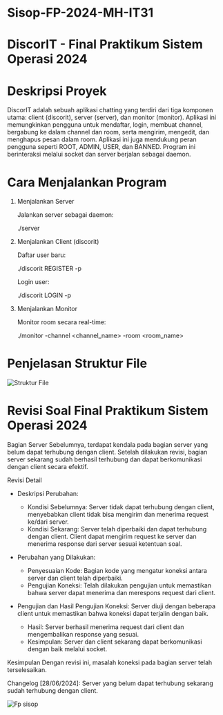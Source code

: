 # Sisop-FP-2024-MH-IT31


# DiscorIT - Final Praktikum Sistem Operasi 2024

# Deskripsi Proyek

DiscorIT adalah sebuah aplikasi chatting yang terdiri dari tiga komponen utama: client (discorit), server (server), dan monitor (monitor). Aplikasi ini memungkinkan pengguna untuk mendaftar, login, membuat channel, bergabung ke dalam channel dan room, serta mengirim, mengedit, dan menghapus pesan dalam room. Aplikasi ini juga mendukung peran pengguna seperti ROOT, ADMIN, USER, dan BANNED. Program ini berinteraksi melalui socket dan server berjalan sebagai daemon.

# Cara Menjalankan Program
1. Menjalankan Server
    
    Jalankan server sebagai daemon:

    ./server

2. Menjalankan Client (discorit)

    Daftar user baru:

    ./discorit REGISTER <username> -p <password>

    Login user:

    ./discorit LOGIN <username> -p <password>

3. Menjalankan Monitor

    Monitor room secara real-time:

    ./monitor <username> -channel <channel_name> -room <room_name>

# Penjelasan Struktur File

![Struktur File](struktur/file.jpg)


# Revisi Soal Final Praktikum Sistem Operasi 2024
Bagian Server
Sebelumnya, terdapat kendala pada bagian server yang belum dapat terhubung dengan client. Setelah dilakukan revisi, bagian server sekarang sudah berhasil terhubung dan dapat berkomunikasi dengan client secara efektif.

Revisi Detail
* Deskripsi Perubahan:

    * Kondisi Sebelumnya: Server tidak dapat terhubung dengan client, menyebabkan client tidak bisa mengirim dan menerima request ke/dari server.
    * Kondisi Sekarang: Server telah diperbaiki dan dapat terhubung dengan client. Client dapat mengirim request ke server dan menerima response dari server sesuai ketentuan soal.

* Perubahan yang Dilakukan:

    * Penyesuaian Kode: Bagian kode yang mengatur koneksi antara server dan client telah diperbaiki.
    * Pengujian Koneksi: Telah dilakukan pengujian untuk memastikan bahwa server dapat menerima dan merespons request dari client.

* Pengujian dan Hasil
Pengujian Koneksi: Server diuji dengan beberapa client untuk memastikan bahwa koneksi dapat terjalin dengan baik.
    * Hasil: Server berhasil menerima request dari client dan mengembalikan response yang sesuai.
    * Kesimpulan: Server dan client sekarang dapat berkomunikasi dengan baik melalui socket.

Kesimpulan
Dengan revisi ini, masalah koneksi pada bagian server telah terselesaikan. 

Changelog
[28/06/2024]: Server yang belum dapat terhubung sekarang sudah terhubung dengan client.

![Fp sisop](fpsisop.jpg)





